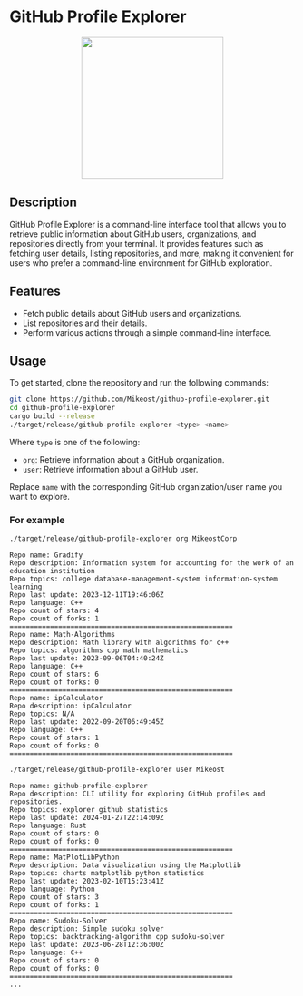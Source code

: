 # GitHub Profile Explorer

<p align="center">
  <img src="https://github.com/Mikeost/github-profile-explorer/assets/68986785/b3b28a6b-a63b-48ed-a6b4-61b3eaed2d5e" height="250">
</p>

## Description

GitHub Profile Explorer is a command-line interface tool that allows you to retrieve public information about GitHub users, organizations, and repositories directly from your terminal. It provides features such as fetching user details, listing repositories, and more, making it convenient for users who prefer a command-line environment for GitHub exploration.

## Features

- Fetch public details about GitHub users and organizations.
- List repositories and their details.
- Perform various actions through a simple command-line interface.

## Usage

To get started, clone the repository and run the following commands:

```bash
git clone https://github.com/Mikeost/github-profile-explorer.git
cd github-profile-explorer
cargo build --release
./target/release/github-profile-explorer <type> <name>
```

Where `type` is one of the following:
- `org`: Retrieve information about a GitHub organization.
- `user`: Retrieve information about a GitHub user.

Replace `name` with the corresponding GitHub organization/user name you want to explore.

### For example

```bash
./target/release/github-profile-explorer org MikeostCorp
```

```
Repo name: Gradify
Repo description: Information system for accounting for the work of an education institution
Repo topics: college database-management-system information-system learning 
Repo last update: 2023-12-11T19:46:06Z
Repo language: C++
Repo count of stars: 4
Repo count of forks: 1
=======================================================
Repo name: Math-Algorithms
Repo description: Math library with algorithms for c++
Repo topics: algorithms cpp math mathematics 
Repo last update: 2023-09-06T04:40:24Z
Repo language: C++
Repo count of stars: 6
Repo count of forks: 0
=======================================================
Repo name: ipCalculator
Repo description: ipCalculator
Repo topics: N/A
Repo last update: 2022-09-20T06:49:45Z
Repo language: C++
Repo count of stars: 1
Repo count of forks: 0
=======================================================
```

```bash
./target/release/github-profile-explorer user Mikeost
```

```
Repo name: github-profile-explorer
Repo description: CLI utility for exploring GitHub profiles and repositories.
Repo topics: explorer github statistics 
Repo last update: 2024-01-27T22:14:09Z
Repo language: Rust
Repo count of stars: 0
Repo count of forks: 0
=======================================================
Repo name: MatPlotLibPython
Repo description: Data visualization using the Matplotlib
Repo topics: charts matplotlib python statistics 
Repo last update: 2023-02-10T15:23:41Z
Repo language: Python
Repo count of stars: 3
Repo count of forks: 1
=======================================================
Repo name: Sudoku-Solver
Repo description: Simple sudoku solver
Repo topics: backtracking-algorithm cpp sudoku-solver 
Repo last update: 2023-06-28T12:36:00Z
Repo language: C++
Repo count of stars: 0
Repo count of forks: 0
=======================================================
...
```
